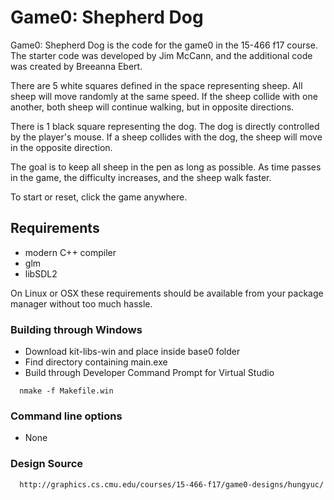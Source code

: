 # Game0: Shepherd Dog

Game0: Shepherd Dog is the code for the game0 in the 15-466 f17 course. The starter code was developed by Jim McCann, and the additional code was created by Breeanna Ebert.

There are 5 white squares defined in the space representing sheep. All sheep will move randomly at the same speed. If the sheep collide with one another, both sheep will continue walking, but in opposite directions.

There is 1 black square representing the dog. The dog is directly controlled by the player's mouse. If a sheep collides with the dog, the sheep will move in the opposite direction.

The goal is to keep all sheep in the pen as long as possible. As time passes in the game, the difficulty increases, and the sheep walk faster.

To start or reset, click the game anywhere. 

## Requirements

 - modern C++ compiler
 - glm
 - libSDL2

On Linux or OSX these requirements should be available from your package manager without too much hassle.


### Building through Windows
 - Download kit-libs-win and place inside base0 folder
 - Find directory containing main.exe
 - Build through Developer Command Prompt for Virtual Studio
```
  nmake -f Makefile.win
 ```

### Command line options
 - None

### Design Source
```
  http://graphics.cs.cmu.edu/courses/15-466-f17/game0-designs/hungyuc/
```